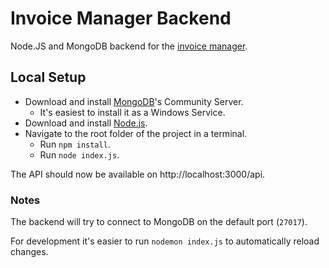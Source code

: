 # Invoice Manager Backend

Node.JS and MongoDB backend for the [invoice manager](https://github.com/KevinVanthuyne/invoice-manager).

## Local Setup

- Download and install [MongoDB](https://www.mongodb.com/)'s Community Server.
    - It's easiest to install it as a Windows Service.
- Download and install [Node.js](https://nodejs.org).
- Navigate to the root folder of the project in a terminal.
    - Run `npm install`.
    - Run `node index.js`. 

The API should now be available on http://localhost:3000/api.

### Notes

The backend will try to connect to MongoDB on the default port (`27017`).

For development it's easier to run `nodemon index.js` to automatically reload changes.